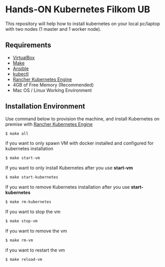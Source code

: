# Hands-ON Kubernetes Filkom UB 
This repository will help how to install kubernetes on your local pc/laptop with two nodes (1 master and 1 worker node).

## Requirements
- [VirtualBox](https://www.virtualbox.org/)
- [Make](https://man7.org/linux/man-pages/man1/make.1.html)
- [Ansible](https://www.ansible.com/)
- [kubectl](https://kubernetes.io/docs/tasks/tools/install-kubectl/)
- [Rancher Kubernetes Engine](https://github.com/rancher/rke)
- 4GB of Free Memory (Recommended)
- Mac OS / Linux Working Environment

## Installation Environment

Use command below to provision the machine, and install Kubernetes on premise with [Rancher Kubernetes Engine](https://github.com/rancher/rke)

```sh
$ make all
```

if you want to only spawn VM with docker installed and configured for kubernetes installation 
```sh
$ make start-vm
```

If you want to only install Kubernetes after you use __start-vm__ 

```sh
$ make start-kubernetes
```

If you want to remove Kubernetes installation after you use __start-kubernetes__ 
```sh
$ make rm-kubernetes
```

If you want to stop the vm

```sh
$ make stop-vm
```

If you want to remove the vm

```sh
$ make rm-vm
```

if you want to restart the vm 

```sh
$ make reload-vm
```